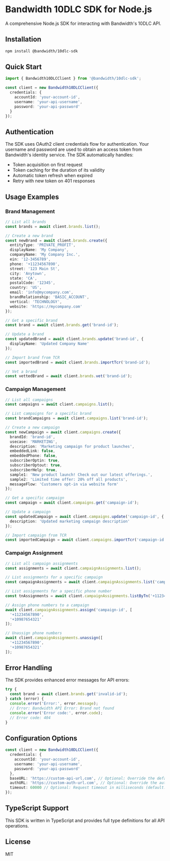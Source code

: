 # Bandwidth 10DLC SDK for Node.js

A comprehensive Node.js SDK for interacting with Bandwidth's 10DLC API.

## Installation

```bash
npm install @bandwidth/10dlc-sdk
```

## Quick Start

```typescript
import { Bandwidth10DLCClient } from '@bandwidth/10dlc-sdk';

const client = new Bandwidth10DLCClient({
  credentials: {
    accountId: 'your-account-id',
    username: 'your-api-username',
    password: 'your-api-password'
  }
});
```

## Authentication

The SDK uses OAuth2 client credentials flow for authentication. Your username and password are used to obtain an access token from Bandwidth's identity service. The SDK automatically handles:

- Token acquisition on first request
- Token caching for the duration of its validity
- Automatic token refresh when expired
- Retry with new token on 401 responses

## Usage Examples

### Brand Management

```typescript
// List all brands
const brands = await client.brands.list();

// Create a new brand
const newBrand = await client.brands.create({
  entityType: 'PRIVATE_PROFIT',
  displayName: 'My Company',
  companyName: 'My Company Inc.',
  ein: '12-3456789',
  phone: '+11234567890',
  street: '123 Main St',
  city: 'Anytown',
  state: 'CA',
  postalCode: '12345',
  country: 'US',
  email: 'info@mycompany.com',
  brandRelationship: 'BASIC_ACCOUNT',
  vertical: 'TECHNOLOGY',
  website: 'https://mycompany.com'
});

// Get a specific brand
const brand = await client.brands.get('brand-id');

// Update a brand
const updatedBrand = await client.brands.update('brand-id', {
  displayName: 'Updated Company Name'
});

// Import brand from TCR
const importedBrand = await client.brands.importTcr('brand-id');

// Vet a brand
const vettedBrand = await client.brands.vet('brand-id');
```

### Campaign Management

```typescript
// List all campaigns
const campaigns = await client.campaigns.list();

// List campaigns for a specific brand
const brandCampaigns = await client.campaigns.list('brand-id');

// Create a new campaign
const newCampaign = await client.campaigns.create({
  brandId: 'brand-id',
  usecase: 'MARKETING',
  description: 'Marketing campaign for product launches',
  embeddedLink: false,
  embeddedPhone: false,
  subscriberOptin: true,
  subscriberOptout: true,
  subscriberHelp: true,
  sample1: 'New product launch! Check out our latest offerings.',
  sample2: 'Limited time offer: 20% off all products',
  messageFlow: 'Customers opt-in via website form'
});

// Get a specific campaign
const campaign = await client.campaigns.get('campaign-id');

// Update a campaign
const updatedCampaign = await client.campaigns.update('campaign-id', {
  description: 'Updated marketing campaign description'
});

// Import campaign from TCR
const importedCampaign = await client.campaigns.importTcr('campaign-id', 'tcr-campaign-id');
```

### Campaign Assignment

```typescript
// List all campaign assignments
const assignments = await client.campaignAssignments.list();

// List assignments for a specific campaign
const campaignAssignments = await client.campaignAssignments.list('campaign-id');

// List assignments for a specific phone number
const tnAssignments = await client.campaignAssignments.listByTn('+11234567890');

// Assign phone numbers to a campaign
await client.campaignAssignments.assign('campaign-id', [
  '+11234567890',
  '+10987654321'
]);

// Unassign phone numbers
await client.campaignAssignments.unassign([
  '+11234567890',
  '+10987654321'
]);
```

## Error Handling

The SDK provides enhanced error messages for API errors:

```typescript
try {
  const brand = await client.brands.get('invalid-id');
} catch (error) {
  console.error('Error:', error.message);
  // Error: Bandwidth API Error: Brand not found
  console.error('Error code:', error.code);
  // Error code: 404
}
```

## Configuration Options

```typescript
const client = new Bandwidth10DLCClient({
  credentials: {
    accountId: 'your-account-id',
    username: 'your-api-username',
    password: 'your-api-password'
  },
  baseURL: 'https://custom-api-url.com', // Optional: Override the default API URL (default: https://dashboard.bandwidth.com/api/v2)
  authURL: 'https://custom-auth-url.com', // Optional: Override the auth URL (default: https://id.bandwidth.com/api/v1/oauth2/token)
  timeout: 60000 // Optional: Request timeout in milliseconds (default: 30000)
});
```

## TypeScript Support

This SDK is written in TypeScript and provides full type definitions for all API operations.

## License

MIT